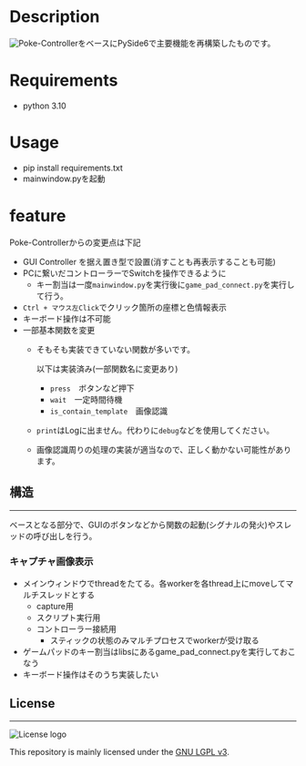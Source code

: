 # Description
![Poke-Controller](https://github.com/KawaSwitch/Poke-Controller)をベースにPySide6で主要機能を再構築したものです。

# Requirements

- python 3.10

# Usage
- pip install requirements.txt
- mainwindow.pyを起動


# feature

Poke-Controllerからの変更点は下記
- GUI Controller を据え置き型で設置(消すことも再表示することも可能)
- PCに繋いだコントローラーでSwitchを操作できるように
  - キー割当は一度`mainwindow.py`を実行後に`game_pad_connect.py`を実行して行う。
- `Ctrl + マウス左Click`でクリック箇所の座標と色情報表示
- キーボード操作は不可能
- 一部基本関数を変更
  - そもそも実装できていない関数が多いです。

    以下は実装済み(一部関数名に変更あり)
    - `press`　ボタンなど押下
    - `wait`　一定時間待機
    - `is_contain_template`　画像認識

  - `print`はLogに出ません。代わりに`debug`などを使用してください。
  - 画像認識周りの処理の実装が適当なので、正しく動かない可能性があります。

## 構造
---

ベースとなる部分で、GUIのボタンなどから関数の起動(シグナルの発火)やスレッドの呼び出しを行う。

### キャプチャ画像表示

- メインウィンドウでthreadをたてる。各workerを各thread上にmoveしてマルチスレッドとする
  - capture用
  - スクリプト実行用
  - コントローラー接続用
    - スティックの状態のみマルチプロセスでworkerが受け取る
- ゲームパッドのキー割当はlibsにあるgame_pad_connect.pyを実行しておこなう
- キーボード操作はそのうち実装したい


## License
---
![License logo](https://www.gnu.org/graphics/lgplv3-147x51.png)

This repository is mainly licensed under the [GNU LGPL v3](http://github.com/IQAndreas/markdown-licenses/blob/master/gnu-lgpl-v3.0.md#gnu-lesser-general-public-license).